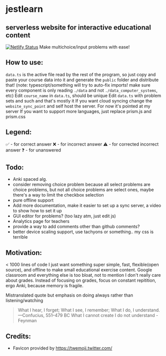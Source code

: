 # jestlearn
## serverless website for interactive educational content
[![Netlify Status](https://api.netlify.com/api/v1/badges/4250a53b-cc48-482c-ae06-c07cbffd75f6/deploy-status)](https://app.netlify.com/sites/jestlearn/deploys)
Make multichoice/input problems with ease!

## How to use:
`data.ts` is the active file read by the rest of the program, so just copy and paste your course data into it and generate the `public` folder and distribute that! (note: typescript/something will try to auto-fix imports! make sure every component is only reading `./data` and not `./data_computer_systems`, etc)
Edit `course_name` in `data.ts`, should be unique
Edit `data.ts` with problem sets and such and that's mostly it
If you want cloud syncing change the `website_sync_point` and self host the server. For now it's pointed at my server
If you want to support more languages, just replace prism.js and prism.css

## Legend:
✅ - for correct answer
❌ - for incorrect answer
⚠️ - for corrected incorrect answer
❓ - for unanswered

## Todo:
* Anki spaced alg.
* consider removing choice problem because all select problems are choice problems, but not all choice problems are select ones, maybe there's a way to limit the checkbox selection
* pure offline support
* Add more documentation, make it easier to set up a sync server, a video to show how to set it up
* GUI editor for problems? (too lazy atm, just edit js)
* Analytics page for teachers
* provide a way to add comments other than github comments?
* better device scaling support, use tachyons or something.. my css is terrible 

## Motivation:
< 1000 lines of code
I just want something super simple, fast, flexible(open source), and offline to make small educational exercise content. Google classroom and everything else is too bloat, not to mention I don't really care about grades. Instead of focusing on grades, focus on constant repitition, ergo Anki, because memory is fragile.

Mistranslated quote but emphasis on doing always rather than listening/watching
> What I hear, I forget; What I see, I remember; What I do, I understand. —Confucius, 551–479 BC
> What I cannot create I do not understand - Feynman
## Credits:
* Favicon provided by https://twemoji.twitter.com/
